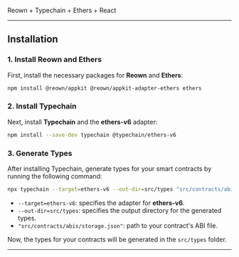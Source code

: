 Reown + Typechain + Ethers + React

---

## Installation

### 1. Install Reown and Ethers

First, install the necessary packages for **Reown** and **Ethers**:

```bash
npm install @reown/appkit @reown/appkit-adapter-ethers ethers
```

### 2. Install Typechain

Next, install **Typechain** and the **ethers-v6** adapter:

```bash
npm install --save-dev typechain @typechain/ethers-v6
```

### 3. Generate Types

After installing Typechain, generate types for your smart contracts by running the following command:

```bash
npx typechain --target=ethers-v6 --out-dir=src/types "src/contracts/abis/storage.json"
```

- `--target=ethers-v6`: specifies the adapter for **ethers-v6**.
- `--out-dir=src/types`: specifies the output directory for the generated types.
- `"src/contracts/abis/storage.json"`: path to your contract's ABI file.

Now, the types for your contracts will be generated in the `src/types` folder.

---
